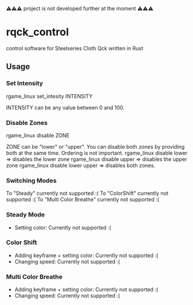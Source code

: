 ⚠⚠⚠ project is not developed further at the moment ⚠⚠⚠

# rqck_control
control software for Steelseries Cloth Qck written in Rust

## Usage
### Set Intensity
rgame_linux set_intesity INTENSITY

INTENSITY can be any value between 0 and 100. 

### Disable Zones
rgame_linux disable ZONE 

ZONE can be "lower" or "upper". You can disable both zones by providing both at the same time. Ordering is not important.
rgame_linux disable lower => disables the lower zone
rgame_linux disable upper => disables the upper zone
rgame_linux disable lower upper => disables both zones.

### Switching Modes
To "Steady" currently not supported :(
To "ColorShift" currently not supported :(
To "Multi Color Breathe" currently not supported :(

### Steady Mode
* Setting color: Currently not supported :(

### Color Shift
* Adding keyframe + setting color: Currently not supported :(
* Changing speed: Currently not supported :(

### Multi Color Breathe
* Adding keyframe + setting color: Currently not supported :(
* Changing speed: Currently not supported :(
